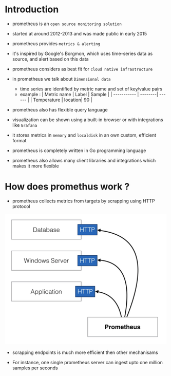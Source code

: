 # Introduction

* prometheus is an `open source monitoring solution`

* started at around 2012-2013 and was made public in early 2015

* prometheus provides `metrics & alerting`

* it's inspired by Google's Borgmon, which uses time-series data as source, and alert based on this data

* prometheus considers as best fit for `cloud native infrastructure`

* in prometheus we talk about `Dimensional data`
  - time series are identified by metric name and set of key/value pairs
  - example :
    | Metric name | Label   | Sample |
    | ----------- | --------| ------ |
    | Temperature | location| 90     |

* prometheus also has flexible query language

* visualization can be shown using a built-in browser or with integrations like `Grafana`

* it stores metrics in `memory` and `localdisk` in an own custom, efficient format

* prometheus is completely written in Go programming language

* prometheus also allows many client libraries and integrations which makes it more flexible

# How does promethus work ?

* prometheus collects metrics from targets by scrapping using HTTP protocol

![alt text](./images/image_1.png)

* scrapping endpoints is much more efficient then other mechanisams

* For instance, one single prometheus server can ingest upto one million samples per seconds

